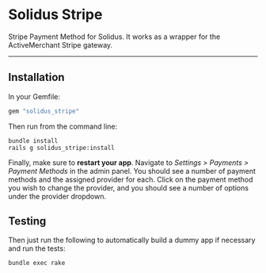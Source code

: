 Solidus Stripe
===============

Stripe Payment Method for Solidus. It works as a wrapper for the ActiveMerchant Stripe gateway.

---

Installation
------------

In your Gemfile:

```ruby
gem "solidus_stripe"
```

Then run from the command line:

```shell
bundle install
rails g solidus_stripe:install
```

Finally, make sure to **restart your app**. Navigate to *Settings >
Payments > Payment Methods* in the admin panel.  You should see a number of payment
methods and the assigned provider for each.  Click on the payment method you wish
to change the provider, and you should see a number of options under the provider dropdown.

Testing
-------

Then just run the following to automatically build a dummy app if necessary and
run the tests:

```shell
bundle exec rake
```
